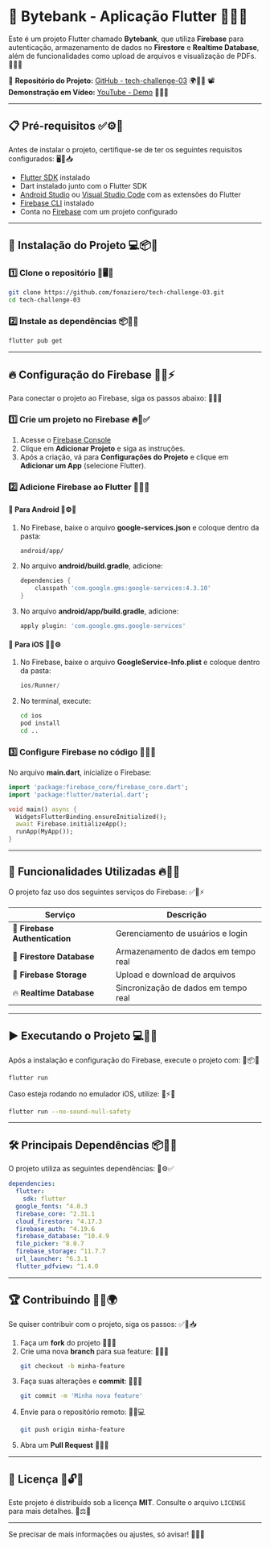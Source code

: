 # 📌 Bytebank - Aplicação Flutter 🚀🔥📱

Este é um projeto Flutter chamado **Bytebank**, que utiliza **Firebase** para autenticação, armazenamento de dados no **Firestore** e **Realtime Database**, além de funcionalidades como upload de arquivos e visualização de PDFs. 📂🔑💾

🔗 **Repositório do Projeto:** [GitHub - tech-challenge-03](https://github.com/fonaziero/tech-challenge-03) 🌍🔧📌
📽 **Demonstração em Vídeo:** [YouTube - Demo](https://youtu.be/f5U3JQ-G3nk) 🎥👀📢

---

## 📋 Pré-requisitos ✅⚙️📌
Antes de instalar o projeto, certifique-se de ter os seguintes requisitos configurados: 🖥️🔧📥

- [Flutter SDK](https://flutter.dev/docs/get-started/install) instalado
- Dart instalado junto com o Flutter SDK
- [Android Studio](https://developer.android.com/studio) ou [Visual Studio Code](https://code.visualstudio.com/) com as extensões do Flutter
- [Firebase CLI](https://firebase.google.com/docs/cli) instalado
- Conta no [Firebase](https://firebase.google.com/) com um projeto configurado

---

## 🚀 Instalação do Projeto 💻📦🔧

### 1️⃣ Clone o repositório 🔄🖥️📂
```sh
git clone https://github.com/fonaziero/tech-challenge-03.git
cd tech-challenge-03
```

### 2️⃣ Instale as dependências 📦🔄📌
```sh
flutter pub get
```

---

## 🔥 Configuração do Firebase 🔧💾⚡
Para conectar o projeto ao Firebase, siga os passos abaixo: 📜✅🔗

### 1️⃣ Crie um projeto no Firebase 🔥📁✅
1. Acesse o [Firebase Console](https://console.firebase.google.com/)
2. Clique em **Adicionar Projeto** e siga as instruções.
3. Após a criação, vá para **Configurações do Projeto** e clique em **Adicionar um App** (selecione Flutter).

### 2️⃣ Adicione Firebase ao Flutter 📂🔥🔗

#### 📌 Para Android 🤖⚙️📁
1. No Firebase, baixe o arquivo **google-services.json** e coloque dentro da pasta:
    ```bash
    android/app/
    ```
2. No arquivo **android/build.gradle**, adicione:
    ```gradle
    dependencies {
        classpath 'com.google.gms:google-services:4.3.10'
    }
    ```
3. No arquivo **android/app/build.gradle**, adicione:
    ```gradle
    apply plugin: 'com.google.gms.google-services'
    ```

#### 📌 Para iOS 🍏📁⚙️
1. No Firebase, baixe o arquivo **GoogleService-Info.plist** e coloque dentro da pasta:
    ```swift
    ios/Runner/
    ```
2. No terminal, execute:
    ```sh
    cd ios
    pod install
    cd ..
    ```

### 3️⃣ Configure Firebase no código 📜🔥🔧
No arquivo **main.dart**, inicialize o Firebase:
```dart
import 'package:firebase_core/firebase_core.dart';
import 'package:flutter/material.dart';

void main() async {
  WidgetsFlutterBinding.ensureInitialized();
  await Firebase.initializeApp();
  runApp(MyApp());
}
```

---

## 📂 Funcionalidades Utilizadas 🔥💾🔑
O projeto faz uso dos seguintes serviços do Firebase: ✅📌⚡

| Serviço                   | Descrição                                  |
|---------------------------|--------------------------------------------|
| 🔑 **Firebase Authentication** | Gerenciamento de usuários e login       |
| 💾 **Firestore Database**    | Armazenamento de dados em tempo real     |
| 📂 **Firebase Storage**     | Upload e download de arquivos            |
| 🔥 **Realtime Database**    | Sincronização de dados em tempo real     |

---

## ▶️ Executando o Projeto 💻🚀📌
Após a instalação e configuração do Firebase, execute o projeto com: 🎯📦💨
```sh
flutter run
```
Caso esteja rodando no emulador iOS, utilize: 🍏⚡📂
```sh
flutter run --no-sound-null-safety
```

---

## 🛠 Principais Dependências 📦🔗📌
O projeto utiliza as seguintes dependências: 📂⚙️✅
```yaml
dependencies:
  flutter:
    sdk: flutter
  google_fonts: ^4.0.3
  firebase_core: ^2.31.1
  cloud_firestore: ^4.17.3
  firebase_auth: ^4.19.6
  firebase_database: ^10.4.9
  file_picker: ^8.0.7
  firebase_storage: ^11.7.7
  url_launcher: ^6.3.1
  flutter_pdfview: ^1.4.0
```

---

## 🏆 Contribuindo 🤝📌🌍
Se quiser contribuir com o projeto, siga os passos: ✅🔄📥

1. Faça um **fork** do projeto 📂🔄🔗
2. Crie uma nova **branch** para sua feature: 🌱🔧📜
    ```sh
    git checkout -b minha-feature
    ```
3. Faça suas alterações e **commit**: 📝✅📌
    ```sh
    git commit -m 'Minha nova feature'
    ```
4. Envie para o repositório remoto: 🚀📡💻
    ```sh
    git push origin minha-feature
    ```
5. Abra um **Pull Request** 🔄✅📌

---

## 📜 Licença 📜🔓✅
Este projeto é distribuído sob a licença **MIT**. Consulte o arquivo `LICENSE` para mais detalhes. 📂⚖️🔗

---

Se precisar de mais informações ou ajustes, só avisar! 🚀🔥✅